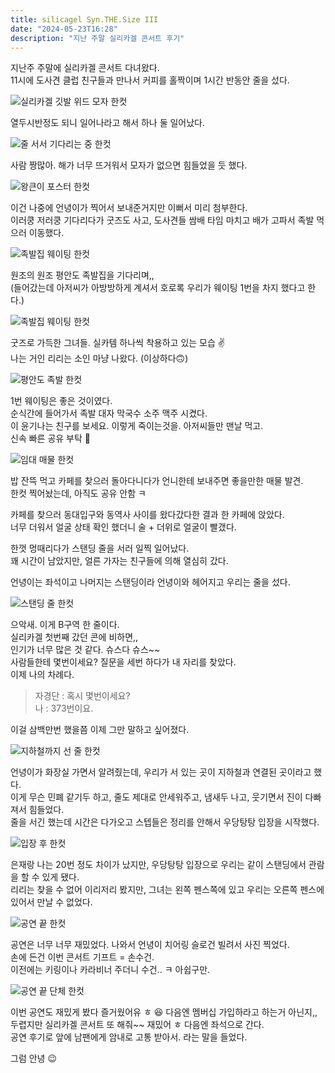 ```yaml
---
title: silicagel Syn.THE.Size III
date: "2024-05-23T16:28"
description: "지난 주말 실리카겔 콘서트 후기"
---
```


지난주 주말에 실리카겔 콘서트 다녀왔다.   
11시에 도사견 클럽 친구들과 만나서 커피를 홀짝이며 1시간 반동안 줄을 섰다.

![실리카겔 깃발 위드 모자 한컷](./silicagel_240518_01.jpeg)

열두시반정도 되니 일어나라고 해서 하나 둘 일어났다.

![줄 서서 기다리는 중 한컷](./silicagel_240518_02.jpeg)

사람 짱많아. 해가 너무 뜨거워서 모자가 없으면 힘들었을 듯 했다.

![왕큰이 포스터 한컷](./silicagel_240518_03.jpeg)

이건 나중에 언녕이가 찍어서 보내준거지만 이뻐서 미리 첨부한다.   
이러쿵 저러쿵 기다리다가 굿즈도 사고, 도사견들 쌈배 타임 마치고 배가 고파서 족발 먹으러 이동했다.

![족발집 웨이팅 한컷](./silicagel_240518_09.jpeg)

원조의 원조 평안도 족발집을 기다리며,,   
(들어갔는데 아저씨가 아방방하게 계셔서 호로록 우리가 웨이팅 1번을 차지 했다고 한다.)

![족발집 웨이팅 한컷](./silicagel_240518_04.jpeg)

굿즈로 가득한 그녀들. 실카템 하나씩 착용하고 있는 모습 ✌️   
나는 거인 리리는 소인 마냥 나왔다. (이상하다🙃)

![평안도 족발 한컷](./silicagel_240518_05.jpeg)

1번 웨이팅은 좋은 것이였다.   
순식간에 들어가서 족발 대자 막국수 소주 맥주 시켰다.   
이 윤기나는 친구를 보세요.   이렇게 죽이는것을.   아저씨들만 맨날 먹고.   
신속 빠른 공유 부탁 🙏   

![임대 매물 한컷](./silicagel_240518_10.jpeg)

밥 잔뜩 먹고 카페를 찾으러 돌아다니다가 언니한테 보내주면 좋을만한 매물 발견.   
한컷 찍어놨는데, 아직도 공유 안함 ㅋ

카페를 찾으러 동대입구와 동역사 사이를 왔다갔다한 결과 한 카페에 앉았다.   
너무 더워서 얼굴 상태 확인 했더니 술 + 더위로 얼굴이 빨갰다.

한껏 멍때리다가 스탠딩 줄을 서러 일찍 일어났다.   
꽤 시간이 남았지만, 얼른 가자는 친구들에 의해 열심히 갔다.

언녕이는 좌석이고 나머지는 스탠딩이라 언녕이와 헤어지고 우리는 줄을 섰다.

![스탠딩 줄 한컷](./silicagel_240518_11.jpeg)

으악새. 이게 B구역 한 줄이다.   
실리카겔 첫번째 갔던 콘에 비하면,,   
인기가 너무 많은 것 같다.   슈스다 슈스~~   
사람들한테 몇번이세요? 질문을 세번 하다가 내 자리를 찾았다.   
이제 나의 차례다.
   
> 자경단 : 혹시 몇번이세요?   
> 나 : 373번이요.

이걸 삼백만번 했을쯤 이제 그만 말하고 싶어졌다.

![지하철까지 선 줄 한컷](./silicagel_240518_12.jpeg)

언녕이가 화장실 가면서 알려줬는데, 우리가 서 있는 곳이 지하철과 연결된 곳이라고 했다.   
이게 무슨 민폐 같기두 하고, 줄도 제대로 안세워주고, 냄새두 나고, 웃기면서 진이 다빠져서 힘들었다.   
줄을 서긴 했는데 시간은 다가오고 스텝들은 정리를 안해서 우당탕탕 입장을 시작했다.

![입장 후 한컷](./silicagel_240518_07.jpeg)

은재랑 나는 20번 정도 차이가 났지만, 우당탕탕 입장으로 우리는 같이 스탠딩에서 관람을 할 수 있게 됐다.   
리리는 찾을 수 없어 이리저리 봤지만, 그녀는 왼쪽 펜스쪽에 있고 우리는 오른쪽 펜스에 있어서 만날 수 없었다.

![공연 끝 한컷](./silicagel_240518_08.jpeg)

공연은 너무 너무 재밌었다. 나와서 언녕이 치어링 슬로건 빌려서 사진 찍었다.   
손에 든건 이번 콘서트 기프트 = 손수건.   
이전에는 키링이나 카라비너 주더니 수건.. ㅋ 아쉽구만.   

![공연 끝 단체 한컷](./silicagel_240518_13.jpeg)

이번 공연도 재밌게 봤다 즐거웠어유 ㅎ 😆 다음엔 멤버십 가입하라고 하는거 아닌지,,   
두렵지만 실리카겔 콘서트 또 해줘~~ 재밌어 ㅎ 다음엔 좌석으로 간다.   
공연 후기로 앞에 남팬에게 암내로 고통 받아서. 라는 말을 들었다.   

그럼 안녕 😉
